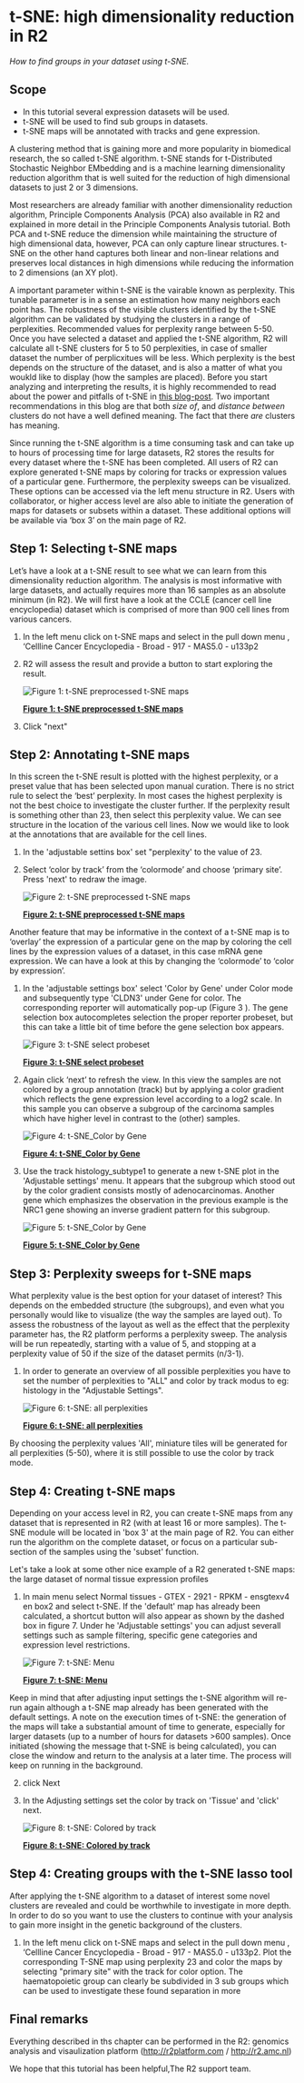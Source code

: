 
<a id="tSNE_dimensionality_reduction"></a>

t-SNE: high dimensionality reduction in R2
========================================


*How to find groups in your dataset using t-SNE.*


Scope
-----

-  In this tutorial several expression datasets will be used.
-  t-SNE will be used to find sub groups in datasets.
-  t-SNE maps will be annotated with tracks and gene expression.


A clustering method that is gaining more and more popularity in biomedical research, the so called t-SNE algorithm.  t-SNE stands for t-Distributed Stochastic Neighbor EMbedding and is a machine learning dimensionality reduction algorithm that is well suited for the reduction of high dimensional datasets to just 2 or 3 dimensions. 

Most researchers are already familiar with another dimensionality reduction algorithm, Principle Components Analysis (PCA) also available in R2 and explained  in more detail in the Principle Components Analysis tutorial. Both PCA and t-SNE reduce the dimension while maintaining the structure of high dimensional data, however, PCA can only capture linear structures. t-SNE on the other hand  captures both linear and non-linear relations and preserves local distances in high dimensions while reducing the information to 2 dimensions (an XY plot).

A important parameter within t-SNE is the vairable known as perplexity. This tunable parameter is in a sense an estimation how many neighbors each point has. The robustness of the visible clusters identified by the t-SNE algorithm can be validated by studying the clusters in a range of perplexities. Recommended values for perplexity range between 5-50. Once you have selected a dataset and applied the t-SNE algorithm, R2 will calculate all t-SNE clusters for 5 to 50 perplexities,  in case of smaller dataset the number of perplicxitues will be less. Which perplexity is the best depends on the structure of the dataset, and is also a matter of what you woukld like to display (how the samples are placed). Before you start analyzing and interpreting the results, it is highly recommended to read about the power and pitfalls of t-SNE in [this blog-post](http://distill.pub/2016/misread-tsne/). Two important recommendations in this blog are that both *size of*, and *distance between* clusters do not have a well defined meaning. The fact that there *are* clusters has meaning.

Since running the t-SNE algorithm is a time consuming task and can take up to hours of processing time for large datasets, R2 stores the results for every dataset where the t-SNE has been completed. All users of R2 can explore generated t-SNE maps by coloring for tracks or expression values of a particular gene. Furthermore, the perplexity sweeps can be visualized. These options can be accessed via the left menu structure in R2. Users with collaborator, or higher access level are also able to initiate the generation of maps for datasets or subsets within a dataset. These additional options will be available via ‘box 3’ on the main page of R2.

Step 1: Selecting t-SNE maps
----------------------------

Let’s have a look at a t-SNE result to see what we can learn from this dimensionality reduction algorithm. The analysis is most informative with large datasets, and actually requires more than 16 samples as an absolute minimum (in R2). We will first have a look at the CCLE (cancer cell line encyclopedia) dataset which is comprised of more than 900 cell lines from various cancers.

1.  In the left menu click on t-SNE maps and select in the pull down menu , ‘Cellline Cancer Encyclopedia - Broad - 917 - MAS5.0 - u133p2
2. R2 will assess the result and provide a button to start exploring the result. 

	![Figure    1: t-SNE preprocessed t-SNE maps](_static/images/Tsne_select_preprocessed.png "Figure 1:Selecting t-SNE maps")
  
	[**Figure    1: t-SNE preprocessed t-SNE maps**](_static/images/Tsne_select_preprocessed)
	
3.  Click "next"


Step 2: Annotating t-SNE maps
----------------------------

In this screen the t-SNE result is plotted with the highest perplexity, or a preset value that has been selected upon manual curation. There is no strict rule to select the ‘best’ perplexity. In most cases the highest perplexity is not the best choice to investigate the cluster further.  If the perplexity result is something other than 23, then select this perplexity value. We can see structure in the location of the various cell lines. Now we would like to look at the annotations that are available for the cell lines. 


1. In the 'adjustable settins box' set "perplexity' to the value of 23.

2. Select ‘color by track’ from the ‘colormode’ and choose ‘primary site’. Press 'next' to redraw the image.

	![Figure    2: t-SNE preprocessed t-SNE maps](_static/images/Tsne_cellbroad_primsite.png "Figure 2:Coloring by Track")
  
	[**Figure 2: t-SNE preprocessed t-SNE maps**](_static/images/Tsne_cellbroad_primsite.png)


Another feature that may be informative in the context of a t-SNE map is to ‘overlay’ the expression of a particular gene on the map by coloring the cell lines by the expression values of a dataset, in this case mRNA gene expression. We can have a look at this by changing the ‘colormode’ to ‘color by expression’.

1. In the 'adjustable settings box'  select 'Color by Gene' under Color mode and subsequently type 'CLDN3' under Gene for color. The  corresponding reporter will automatically pop-up (Figure 3 ). The gene selection box autocompletes selection the proper reporter probeset, but this can take a little bit of time before the gene selection box appears. 

	![Figure    3: t-SNE select probeset](_static/images/Tsne_select_probeset.png "Figure 3: Select  A probeset")

	[**Figure 3: t-SNE select probeset**](_static/images/Tsne_select_probeset.png)

	
2. Again click ‘next’ to refresh the view.  In this view the samples are not colored by a group annotation (track) but by applying a color gradient which reflects the gene expression level according to a log2 scale.  In this sample you can observe  a subgroup of the carcinoma samples which have higher level in contrast to the (other) samples. 

	![Figure    4: t-SNE_Color by Gene ](_static/images/Tsne_cellbroad_colorbygeneCLDN3.png "Figure 4: Select  A probeset")

	[**Figure 4: t-SNE_Color by Gene**](_static/images/Tsne_cellbroad_colorbygeneCLDN3.png)

3. Use  the track histology_subtype1 to generate a new t-SNE plot in the 'Adjustable settings' menu. It appears that the subgroup which stood out by the color gradient consists mostly of adenocarcinomas. Another gene which emphasizes the observation in the previous example is the NRC1 gene showing an inverse gradient pattern for this subgroup.

	![Figure    5: t-SNE_Color by Gene ](_static/images/Tsne_cellbroad_colorbygeneNR3C1.png "Figure 4: Select  A probeset")
	
	[**Figure 5: t-SNE_Color by Gene**](_static/images/Tsne_cellbroad_colorbygeneNR3C1.png)


Step 3: Perplexity sweeps for t-SNE maps
----------------------------

What perplexity value is the best option for your dataset of interest? This depends on the embedded structure (the subgroups), and even what you personally would like to visualize (the way the samples are layed out). To assess the robustness of the layout as well as the effect that the perplexity parameter has, the R2 platform performs a perplexity sweep. The analysis will be run repeatedly, starting with a value of 5, and stopping at a perplexity value of 50 if the size of the dataset permits (n/3-1). 


1. In order to generate an overview of all possible perplexities you have to set the number of perplexities to "ALL" and color by track modus to eg: histology in the "Adjustable Settings".

	![Figure   6: t-SNE: all perplexities ](_static/images/Tnse_cellbroad_allperplexity.png "Figure 6: All perplexities")
	
	[**Figure 6: t-SNE: all perplexities**](_static/images/Tnse_cellbroad_allperplexity.png)
	

	
By choosing the perplexity values 'All', miniature tiles will be generated for all perplexities (5-50), where it is still possible to use the color by track mode.



Step 4: Creating t-SNE maps
----------------------------

Depending on your access level in R2, you can create t-SNE maps from any dataset that is represented in R2 (with at least 16 or more samples). The t-SNE module will be located in 'box 3' at the main page of R2. You can either run the algorithm on the complete dataset, or focus on a particular sub-section of the samples using the 'subset' function. 

Let's take a look at some other nice example of a R2 generated t-SNE maps: the large dataset of normal tissue expression profiles

1. In main menu select  Normal tissues - GTEX - 2921 - RPKM - ensgtexv4 en box2 and select t-SNE. If the 'default' map has already been calculated, a shortcut button will also appear as shown by the dashed box in figure 7. Under he 'Adjustable settings' you can adjust severall settings such as sample filtering, specific gene categories and expression level restrictions.  

	![Figure   7: t-SNE: Menu ](_static/images/Tnse_shortcutPlot.png "Figure 7: All perplexities")
	
	[**Figure 7: t-SNE: Menu**](_static/images/Tnse_shortcutPlot.png)

Keep in mind that after adjusting input settings the t-SNE algorithm will  re-run again although a t-SNE map already has been generated with the default settings. A note on the execution times of t-SNE: the generation of the maps will take a substantial amount of time to generate, especially for larger datasets (up to a number of hours for datasets >600 samples). Once initiated (showing the message that t-SNE is being calculated), you can close the window and return to the analysis at a later time. The process will keep on running in the background. 

2. click Next

3. In the Adjusting settings set the color by track on 'Tissue'  and 'click' next.

	![Figure   8: t-SNE: Colored by track ](_static/images/Tsne_normaltissuetrackcolored.png "Figure 8: Colored by track")

	[**Figure 8: t-SNE: Colored by track**](_static/images/Tsne_normaltissuetrackcolored.png)


Step 4: Creating groups with the t-SNE lasso tool
----------------------------

After applying the t-SNE algorithm to a dataset of interest some novel clusters are revealed  and could be worthwhile to investigate in more depth. In order to do so you want to use the clusters to continue with your analysis to gain more insight in the genetic background of the clusters.

1. In the left menu click on t-SNE maps and select in the pull down menu , ‘Cellline Cancer Encyclopedia - Broad - 917 - MAS5.0 - u133p2.  Plot the corresponding T-SNE map using perplexity 23  and color the maps by selecting  "primary site" with the track for color option. The  haematopoietic group can clearly be subdivided in 3 sub groups which can be used to investigate these found separation in more






Final remarks
----------------------------

Everything described in ths chapter can be performed in the R2: genomics analysis and visaulization platform (http://r2platform.com / http://r2.amc.nl) 

We hope that this tutorial has been helpful,The R2 support team.



